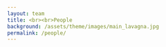 ```yaml
---
layout: team
title: <br><br>People
background: /assets/theme/images/main_lavagna.jpg
permalink: /people/
---
```

